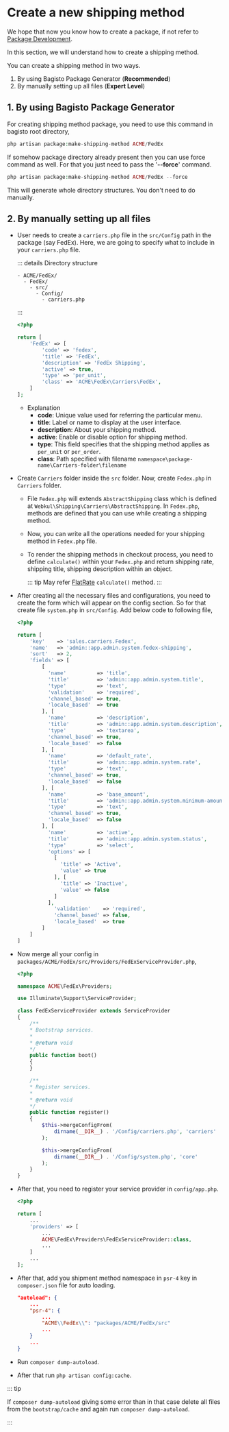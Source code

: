 # Create a new shipping method

We hope that now you know how to create a package, if not refer to [Package Development](../packages/create.md).

In this section, we will understand how to create a shipping method.

You can create a shipping method in two ways.

1. By using Bagisto Package Generator (**Recommended**)
2. By manually setting up all files (**Expert Level**)

## 1. By using Bagisto Package Generator

For creating shipping method package, you need to use this command in bagisto root directory,

~~~php
php artisan package:make-shipping-method ACME/FedEx
~~~

If somehow package directory already present then you can use force command as well. For that you just need to pass the '**--force**' command.

~~~php
php artisan package:make-shipping-method ACME/FedEx --force
~~~

This will generate whole directory structures. You don't need to do manually.

## 2. By manually setting up all files

- User needs to create a `carriers.php` file in the `src/Config` path in the package (say FedEx). Here, we are going to specify what to include in your `carriers.php` file.

  ::: details Directory structure
  
  ~~~
  - ACME/FedEx/
    - FedEx/
      - src/
        - Config/
          - carriers.php
  ~~~

  :::

  ~~~php
  <?php

  return [
      'FedEx' => [
          'code' => 'fedex',
          'title' => 'FedEx',
          'description' => 'FedEx Shipping',
          'active' => true,
          'type' => 'per_unit',
          'class' => 'ACME\FedEx\Carriers\FedEx',
      ]
  ];
  ~~~

  - Explanation
    - **code**: Unique value used for referring the particular menu.
    - **title**: Label or name to display at the user interface.
    - **description**: About your shipping method.
    - **active**: Enable or disable option for shipping method.
    - **type**: This field specifies that the shipping method applies as `per_unit` or
      `per_order`.
    - **class**: Path specified with filename `namespace\package-name\Carriers-folder\filename`

- Create `Carriers` folder inside the `src` folder. Now, create `Fedex.php` in `Carriers` folder.

  - File `Fedex.php` will extends `AbstractShipping` class which is defined at `Webkul\Shipping\Carriers\AbstractShipping`. In `Fedex.php`, methods are defined that you can use while creating a shipping method.

  - Now, you can write all the operations needed for your shipping method in `Fedex.php` file.

  - To render the shipping methods in checkout process, you need to define `calculate()` within your `Fedex.php` and return shipping rate, shipping title, shipping description within an object.

    ::: tip
    May refer [FlatRate](https://github.com/bagisto/bagisto/blob/master/packages/Webkul/Shipping/src/Carriers/FlatRate.php#L28) `calculate()` method.
    :::

- After creating all the necessary files and configurations, you need to create the form which will appear on the config section. So for that create file `system.php` in `src/Config`. Add below code to following file,

  ~~~php
  <?php

  return [
      'key'    => 'sales.carriers.Fedex',
      'name'   => 'admin::app.admin.system.fedex-shipping',
      'sort'   => 2,
      'fields' => [
          [
            'name'          => 'title',
            'title'         => 'admin::app.admin.system.title',
            'type'          => 'text',
            'validation'    => 'required',
            'channel_based' => true,
            'locale_based'  => true
          ], [
            'name'          => 'description',
            'title'         => 'admin::app.admin.system.description',
            'type'          => 'textarea',
            'channel_based' => true,
            'locale_based'  => false
          ], [
            'name'          => 'default_rate',
            'title'         => 'admin::app.admin.system.rate',
            'type'          => 'text',
            'channel_based' => true,
            'locale_based'  => false
          ], [
            'name'          => 'base_amount',
            'title'         => 'admin::app.admin.system.minimum-amount',
            'type'          => 'text',
            'channel_based' => true,
            'locale_based'  => false
          ], [
            'name'          => 'active',
            'title'         => 'admin::app.admin.system.status',
            'type'          => 'select',
            'options' => [
              [
                'title' => 'Active',
                'value' => true
              ], [
                'title' => 'Inactive',
                'value' => false
              ]
            ],
              'validation'    => 'required',
              'channel_based' => false,
              'locale_based'  => true
          ]
      ]
  ]
  ~~~

- Now merge all your config in `packages/ACME/FedEx/src/Providers/FedExServiceProvider.php`,

  ~~~php
  <?php

  namespace ACME\FedEx\Providers;

  use Illuminate\Support\ServiceProvider;

  class FedExServiceProvider extends ServiceProvider
  {
      /**
      * Bootstrap services.
      *
      * @return void
      */
      public function boot()
      {
      }

      /**
      * Register services.
      *
      * @return void
      */
      public function register()
      {
          $this->mergeConfigFrom(
              dirname(__DIR__) . '/Config/carriers.php', 'carriers'
          );

          $this->mergeConfigFrom(
              dirname(__DIR__) . '/Config/system.php', 'core'
          );
      }
  }
  ~~~

- After that, you need to register your service provider in `config/app.php`.

  ~~~php
  <?php

  return [
      ...
      'providers' => [
          ...
          ACME\FedEx\Providers\FedExServiceProvider::class,
          ...
      ]
      ...
  ];
  ~~~

- After that, add you shipment method namespace in `psr-4` key in `composer.json` file for auto loading.

  ~~~json
  "autoload": {
      ...
      "psr-4": {
          ...
          "ACME\\FedEx\\": "packages/ACME/FedEx/src"
          ...
      }
      ...
  }
  ~~~

- Run `composer dump-autoload`.

- After that run `php artisan config:cache`.

::: tip

If `composer dump-autoload` giving some error than in that case delete all files from the `bootstrap/cache` and again run `composer dump-autoload`.

:::
